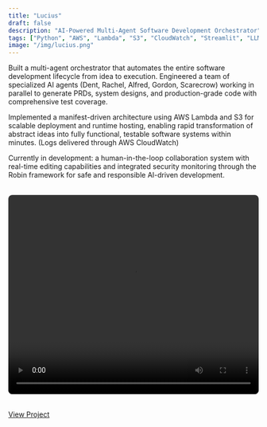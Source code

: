 ```yaml
---
title: "Lucius"
draft: false
description: "AI-Powered Multi-Agent Software Development Orchestrator"
tags: ["Python", "AWS", "Lambda", "S3", "CloudWatch", "Streamlit", "LLMs"]
image: "/img/lucius.png"
---
```


Built a multi-agent orchestrator that automates the entire software development lifecycle from idea to execution.
Engineered a team of specialized AI agents (Dent, Rachel, Alfred, Gordon, Scarecrow) working in parallel to generate PRDs, 
system designs, and production-grade code with comprehensive test coverage.

Implemented a manifest-driven architecture using AWS Lambda and S3 for scalable deployment and runtime hosting, enabling rapid transformation 
of abstract ideas into fully functional, testable software systems within minutes. (Logs delivered through AWS CloudWatch)

Currently in development: a human-in-the-loop collaboration system with real-time editing capabilities and integrated security 
monitoring through the Robin framework for safe and responsible AI-driven development.

<div style="margin: 2rem 0;">
    <video width="100%" height="400" controls preload="metadata" style="border-radius: 8px; max-width: 100%;">
        <source src="/videos/lucius-twitter.mov" type="video/quicktime">
        <source src="/videos/lucius-twitter.mov" type="video/mp4">
        <p>Your browser doesn't support HTML5 video. <a href="/videos/lucius-twitter.mov">Download the video</a> instead.</p>
    </video>
</div>

<a href="https://lucius-swe.streamlit.app/" target="_blank" rel="noopener">View Project</a> 